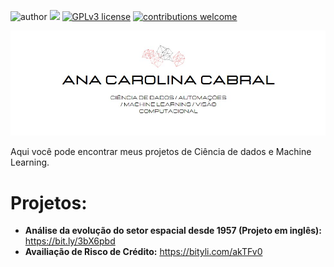 
![author](https://img.shields.io/badge/author-anacarolinaz-red.svg) [![](https://img.shields.io/badge/python-3.7+-blue.svg)](https://www.python.org/downloads/release/python-365/) [![GPLv3 license](https://img.shields.io/badge/License-GPLv3-blue.svg)](http://perso.crans.org/besson/LICENSE.html) [![contributions welcome](https://img.shields.io/badge/contributions-welcome-brightgreen.svg?style=flat)](https://github.com/carlosfab/data_science/issues)

<p align="center">
</p>

<img src="bannergit.jpg">

<p>Aqui você pode encontrar meus projetos de Ciência de dados e Machine Learning.</p>

<b><h1>Projetos:</h1></b>

* **Análise da evolução do setor espacial desde 1957 (Projeto em inglês):** https://bit.ly/3bX6pbd
* **Availiação de Risco de Crédito:** https://bityli.com/akTFv0
